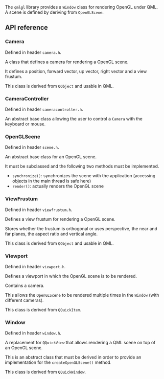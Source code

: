
The `qmlgl` library provides a `Window` class for rendering OpenGL under QML.
A scene is defined by deriving from `OpenGLScene`.

## API reference

### Camera

Defined in header `camera.h`.

A class that defines a camera for rendering a OpenGL scene.

It defines a position, forward vector, up vector, right vector and a view frustum.

This class is derived from `QObject` and usable in QML.

### CameraController

Defined in header `cameracontroller.h`.

An abstract base class allowing the user to control a `Camera` with the keyboard or
mouse.

### OpenGLScene

Defined in header `scene.h`.

An abstract base class for an OpenGL scene.

It must be subclassed and the following two methods must be implemented.

- `synchronize()`: synchronizes the scene with the application (accessing objects in the main thread is safe here)
- `render()`: actually renders the OpenGL scene

### ViewFrustum

Defined in header `viewfrustum.h`.

Defines a view frustum for rendering a OpenGL scene.

Stores whether the frustum is orthogonal or uses perspective, the near and far planes, the aspect ratio 
and vertical angle.

This class is derived from `QObject` and usable in QML.

### Viewport

Defined in header `viewport.h`.

Defines a viewport in which the OpenGL scene is to be rendered.

Contains a camera.

This allows the `OpenGLScene` to be rendered multiple times in the `Window` (with different cameras).

This class is derived from `QQuickItem`.

### Window

Defined in header `window.h`.

A replacement for `QQuickView` that allows rendering a QML scene on top of an 
OpenGL scene.

This is an abstract class that must be derived in order to provide an implementation 
for the `createOpenGLScene()` method.

This class is derived from `QQuickWindow`.
